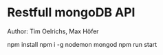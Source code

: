 # Restfull mongoDB API

Author: Tim Oelrichs, Max Höfer

npm install
npm i -g nodemon
mongod
npm run start

